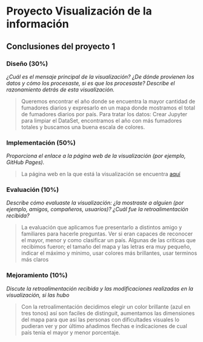 # Proyecto Visualización de la información

## Conclusiones del proyecto 1

### Diseño (30%)
*¿Cuál es el mensaje principal de la visualización? ¿De dónde provienen los datos y 
cómo los procesaste, si es que los procesaste? Describe el razonamiento detrás de esta 
visualización.*

> Queremos encontrar el año donde se encuentra la mayor cantidad de fumadores diarios y expresarlo en un mapa donde mostramos el total de fumadores diarios por país. Para tratar los datos: Crear Jupyter para limpiar el DataSet, encontramos el año con más fumadores totales y buscamos una buena escala de colores.

### Implementación (50%)
*Proporciona el enlace a la página web de la visualización (por ejemplo, GitHub Pages).*

> La página web en la que está la visualización se encuentra [aquí](https://fernanda-bley.github.io/IIC2024-Grupo-3/main.html)

### Evaluación (10%)
*Describe cómo evaluaste la visualización: ¿la mostraste a alguien (por ejemplo, amigos, 
compañeros, usuarios)? ¿Cuál fue la retroalimentación recibida?*

> La evaluación que aplicamos fue presentarlo a distintos amigo y familiares para hacerle preguntas. Ver si eran capaces de reconocer el mayor, menor y como clasificar un país. Algunas de las criticas que recibimos fueron; el tamaño del mapa y las letras era muy pequeño, indicar el máximo y minimo, usar colores más brillantes, usar terminos más claros 


### Mejoramiento (10%)
*Discute la retroalimentación recibida y las modificaciones realizadas en la visualización, si las hubo*

> Con la retroalimentación decidimos elegir un color brillante (azul en tres tonos) así son faciles de distinguit, aumentamos las dimensiones del mapa para que así las personas con dificultades visuales lo pudieran ver y por último añadimos flechas e indicaciones de cual país tenía el mayor y menor porcentaje. 
